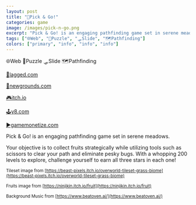 ```yaml
---
layout: post
title: "🍒Pick & Go!"
categories: game
image: /images/pick-n-go.png
excerpt: "Pick & Go! is an engaging pathfinding game set in serene meadows."
tags: ["🌐Web", "🧩Puzzle", "🛷Slide", "🗺️Pathfinding"]
colors: ["primary", "info", "info", "info"]
---
```


<span class="badge badge-primary">🌐Web</span>
<span class="badge badge-info">🧩Puzzle</span>
<span class="badge badge-info">🛷Slide</span>
<span class="badge badge-info">🗺️Pathfinding</span>

<a href="https://lagged.com/play/6034/" class="btn btn-primary btn-lg">🎯lagged.com</a>

<a href="https://www.newgrounds.com/portal/view/886986" class="btn btn-primary btn-lg">🎨newgrounds.com</a>

<a href="https://sublevelgames.itch.io/pickngo" class="btn btn-primary btn-lg">🎮itch.io</a>

<a href="https://ko.y8.com/games/pick_go_" class="btn btn-primary btn-lg">🕹️y8.com</a>

<a href="https://html5.gamemonetize.co/slrciscv3otarv6g9awu423a0dq9s890/" class="btn btn-primary btn-lg">▶️gamemonetize.com</a>

Pick & Go! is an engaging pathfinding game set in serene meadows.

Your objective is to collect fruits strategically while utilizing tools such as scissors to clear your path and eliminate pesky bugs. With a whopping 200 levels to explore, challenge yourself to earn all three stars in each one!

<small>Tileset image from [https://beast-pixels.itch.io/overworld-tileset-grass-biome](https://beast-pixels.itch.io/overworld-tileset-grass-biome)</small>

<small>Fruits image from [https://ninjikin.itch.io/fruit](https://ninjikin.itch.io/fruit)</small>

<small>Background Music from [https://www.beatoven.ai/](https://www.beatoven.ai/)</small>